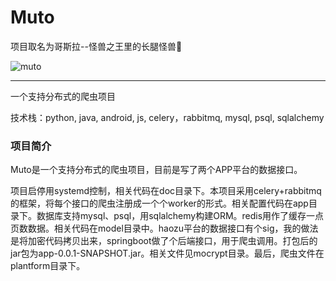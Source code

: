 # Muto

项目取名为哥斯拉--怪兽之王里的长腿怪兽👾

![muto](https://github.com/qi20172017/Muto/blob/product/muto.jpeg)

----------------

一个支持分布式的爬虫项目

技术栈：python, java, android, js, celery，rabbitmq, mysql, psql, sqlalchemy

### 项目简介

Muto是一个支持分布式的爬虫项目，目前是写了两个APP平台的数据接口。

项目启停用systemd控制，相关代码在doc目录下。本项目采用celery+rabbitmq的框架，将每个接口的爬虫注册成一个个worker的形式。相关配置代码在app目录下。数据库支持mysql、psql，用sqlalchemy构建ORM。redis用作了缓存一点页数数据。相关代码在model目录中。haozu平台的数据接口有个sig，我的做法是将加密代码拷贝出来，springboot做了个后端接口，用于爬虫调用。打包后的jar包为app-0.0.1-SNAPSHOT.jar。相关文件见mocrypt目录。最后，爬虫文件在plantform目录下。

